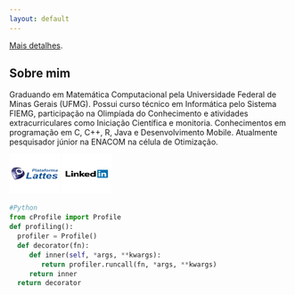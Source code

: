 ```yaml
---
layout: default
---
```


[Mais detalhes](second_page/index.html).

## Sobre mim

Graduando em Matemática Computacional pela Universidade Federal de Minas Gerais (UFMG). Possui curso técnico em Informática pelo Sistema FIEMG, participação na Olimpíada do Conhecimento e atividades extracurriculares como Iniciação Científica e monitoria. Conhecimentos em programação em C, C++, R, Java e Desenvolvimento Mobile. Atualmente pesquisador júnior na ENACOM na célula de Otimização.

[<img src="assets/img/lattes.png" alt="drawing" style="width:90px; height:70px;"/>](http://lattes.cnpq.br/0983117412894173) 
  [<img src="assets/img/linkedin.png" alt="drawing" style="width:90px;height:70px;"/>](https://www.linkedin.com/in/igor-lucas-a92550106)

```python
#Python
from cProfile import Profile
def profiling():
  profiler = Profile()
  def decorator(fn):
     def inner(self, *args, **kwargs):
        return profiler.runcall(fn, *args, **kwargs) 
     return inner
  return decorator
```